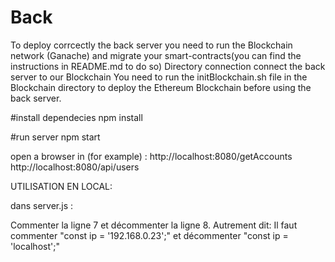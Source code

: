 # Back
To deploy corrcectly the back server you need to run the Blockchain network (Ganache) and migrate your smart-contracts(you can find the instructions in README.md to do so)
Directory connection connect the back server to our Blockchain
You need to run the initBlockchain.sh file in the Blockchain directory to deploy the Ethereum Blockchain before using the back server.

#install dependecies
npm install
 

#run server
npm start


open a browser in (for example) :
 http://localhost:8080/getAccounts 
 http://localhost:8080/api/users


UTILISATION EN LOCAL:

dans server.js : 

Commenter la ligne 7 et décommenter la ligne 8.
Autrement dit: Il faut commenter "const ip = '192.168.0.23';" et décommenter  "const ip = 'localhost';"


